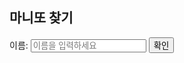 <html lang="en">
<head>
<meta charset="UTF-8">
<meta name="viewport" content="width=device-width, initial-scale=1.0">
<title>매칭 확인</title>
</head>
<body>

<h2>마니또 찾기</h2>

<!-- 입력 폼 -->
<label for="name">이름:</label>
<input type="text" id="name" placeholder="이름을 입력하세요">
<button onclick="findMatch()">확인</button>

<!-- 결과 표시 -->
<div id="result"></div>

<script>
var excelData = [
    { name: "황홍섭", matchingPerson: "김혜리", contact: "010-1234-5678" },
    { name: "김혜리", matchingPerson: "황홍섭", contact: "010-2345-6789" },
    { name: "박해연", matchingPerson: "최우혁", contact: "010-3456-7890" } 
    { name: "최우혁", matchingPerson: "박해연", contact: "010-1234-5671" },
    { name: "이성경", matchingPerson: "장기형", contact: "010-2355-6789" },
    { name: "장기형", matchingPerson: "이성경", contact: "010-3356-7890" }
    // 필요에 따라 더 많은 데이터 추가 가능
];

function findMatch() {
    // 입력한 이름 가져오기
    var inputName = document.getElementById("name").value;
    
    // 매칭되는 사람 및 연락처 찾기
    var matchingPerson = "매칭되는 사람 없음";
    var contact = "";
    for (var i = 0; i < excelData.length; i++) {
        if (excelData[i].name === inputName) {
            matchingPerson = excelData[i].matchingPerson;
            contact = excelData[i].contact;
            break;
        }
    }

    // 결과 표시
    var resultElement = document.getElementById("result");
    resultElement.innerHTML = "당신의 마니또🥰: " + matchingPerson + "<br> 연락처: " + contact;
}
</script>

</body>
</html>
